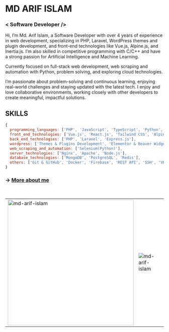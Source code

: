# MD ARIF ISLAM

### < Software Developer />

Hi, I’m Md. Arif Islam, a Software Developer with over 4 years of experience in web development, specializing in PHP, Laravel, WordPress themes and plugin development, and front-end technologies like Vue.js, Alpine.js, and Inertia.js. I’m also skilled in competitive programming with C/C++ and have a strong passion for Artificial Intelligence and Machine Learning.

Currently focused on full-stack web development, web scraping and automation with Python, problem solving, and exploring cloud technologies.

I’m passionate about problem-solving and continuous learning, enjoying real-world challenges and staying updated with the latest tech. I enjoy and love collaborative environments, working closely with other developers to create meaningful, impactful solutions.

## SKILLS

```js
{
  programming_languages: ['PHP', 'JavaScript', 'TypeScript', 'Python', 'C/C++', 'SQL'],
  front_end_technologies: ['Vue.js', 'React.js', 'Tailwind CSS', 'Alpine.js', 'Inertia.js'],
  back_end_technologies: ['PHP', 'Laravel', 'Express.js'],
  wordpress: ['Themes & Plugins Development', 'Elementor & Beaver Widgets Development'],
  web_scraping_and_automation: ['Selenium(Python)'],
  server_technologies: ['Nginx', 'Apache', 'Node.js'],
  database_technologies: ['MongoDB', 'PostgreSQL', 'Redis'],
  others: ['Git & GitHub', 'Docker', 'Firebase', 'REST API', 'SSH', 'VPS', 'Competitive Programming']
}
```

### &rarr; [More about me](https://arifislam.me/about)

<br>

<table align="center">
  <tr>
    <td>
      <img width="400" src="https://github-readme-stats-sigma-five.vercel.app/api/top-langs?username=md-arif-islam&show_icons=true&locale=en&layout=compact" alt="md-arif-islam" />
    </td>
    <td>
      <img src="https://github-readme-stats-sigma-five.vercel.app/api?username=md-arif-islam&show_icons=true&locale=en" alt="md-arif-islam" />
    </td>
  </tr>
</table>
